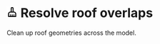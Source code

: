 # ![](../../.gitbook/assets/resolve-roof-overlaps.svg#thumbnail) Resolve roof overlaps

Clean up roof geometries across the model.

<style>
img[src*="#thumbnail"] {
   width:50px;
   height:50px;
}
</style>